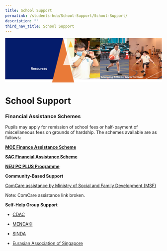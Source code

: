 ```yaml
---
title: School Support
permalink: /students-hub/School-Support/School-Support/
description: ""
third_nav_title: School Support
---
```

![](/images/Resourcesheader2.png)

School Support
==============

  

### Financial Assistance Schemes

  

Pupils may apply for remission of school fees or half-payment of miscellaneous fees on grounds of hardship. The schemes available are as follows: 

  

[<b>MOE Finance Assistance Scheme</b>](/students-hub/School-Support/MOE-Finance-Assistance-Scheme/)

[<b>SAC Financial Assistance Scheme</b>](/students-hub/School-Support/SAC-Financial-Assistance-Scheme/)

[<b>NEU PC PLUS Programme</b>](/students-hub/School-Support/NEU-PC-PLUS-Programme/)


<b>Community-Based Support</b>

[ComCare assistance by Ministry of Social and Family Development (MSF)](http://app.msf.gov.sg/ComCare.aspx)

Note: ComCare assistance link broken. 
  

  

<b>Self-Help Group Support</b>

*   [CDAC](https://www.cdac.org.sg/en/)  
    
*   [MENDAKI](https://www.mendaki.org.sg/)  
    
*   [SINDA](http://www.sinda.org.sg/)  
    
*   [Eurasian Association of Singapore](http://www.eurasians.org.sg/)